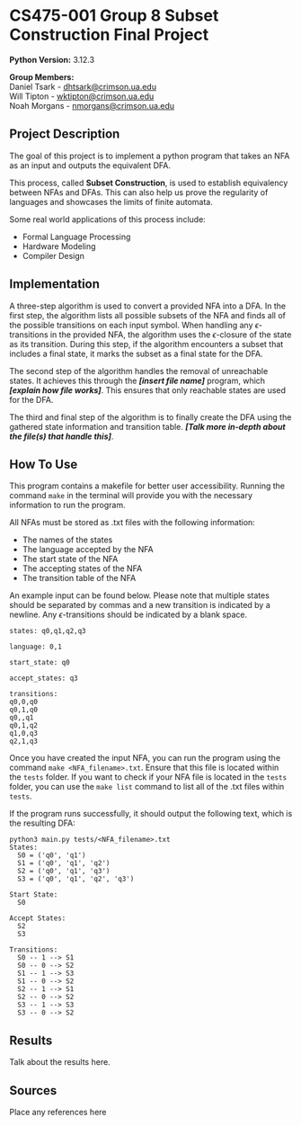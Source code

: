 # CS475-001 Group 8 Subset Construction Final Project
**Python Version:** 3.12.3

**Group Members:** </br>
Daniel Tsark - dhtsark@crimson.ua.edu </br>
Will Tipton - wktipton@crimson.ua.edu </br>
Noah Morgans - nmorgans@crimson.ua.edu </br>

## Project Description
The goal of this project is to implement a python program that takes an NFA as an input and outputs the equivalent DFA.

This process, called **Subset Construction**, is used to establish equivalency between NFAs and DFAs. This can also help us prove the regularity of languages and showcases the limits of finite automata.

Some real world applications of this process include:
- Formal Language Processing
- Hardware Modeling
- Compiler Design

## Implementation
A three-step algorithm is used to convert a provided NFA into a DFA. In the first step, the algorithm lists all possible subsets of the NFA and finds all of the possible transitions on each input symbol. When handling any $\epsilon$-transitions in the provided NFA, the algorithm uses the $\epsilon$-closure of the state as its transition. During this step, if the algorithm encounters a subset that includes a final state, it marks the subset as a final state for the DFA.

The second step of the algorithm handles the removal of unreachable states. It achieves this through the ***[insert file name]*** program, which ***[explain how file works]***. This ensures that only reachable states are used for the DFA.

The third and final step of the algorithm is to finally create the DFA using the gathered state information and transition table. ***[Talk more in-depth about the file(s) that handle this]***.

## How To Use
This program contains a makefile for better user accessibility. Running the command ```make``` in the terminal will provide you with the necessary information to run the program.

All NFAs must be stored as .txt files with the following information:
- The names of the states
- The language accepted by the NFA
- The start state of the NFA
- The accepting states of the NFA
- The transition table of the NFA

An example input can be found below. Please note that multiple states should be separated by commas and a new transition is indicated by a newline. Any $\epsilon$-transitions should be indicated by a blank space.

```
states: q0,q1,q2,q3

language: 0,1

start_state: q0

accept_states: q3

transitions:
q0,0,q0
q0,1,q0
q0,,q1
q0,1,q2
q1,0,q3
q2,1,q3
```

Once you have created the input NFA, you can run the program using the command ```make <NFA_filename>.txt```. Ensure that this file is located within the ```tests``` folder. If you want to check if your NFA file is located in the ```tests``` folder, you can use the ```make list``` command to list all of the .txt files within ```tests```.

If the program runs successfully, it should output the following text, which is the resulting DFA:

```
python3 main.py tests/<NFA_filename>.txt
States:
  S0 = ('q0', 'q1')
  S1 = ('q0', 'q1', 'q2')
  S2 = ('q0', 'q1', 'q3')
  S3 = ('q0', 'q1', 'q2', 'q3')

Start State:
  S0

Accept States:
  S2
  S3

Transitions:
  S0 -- 1 --> S1
  S0 -- 0 --> S2
  S1 -- 1 --> S3
  S1 -- 0 --> S2
  S2 -- 1 --> S1
  S2 -- 0 --> S2
  S3 -- 1 --> S3
  S3 -- 0 --> S2
```

## Results
Talk about the results here.

## Sources
Place any references here